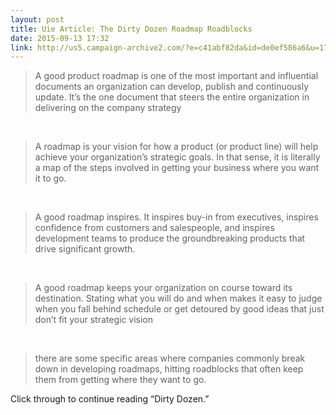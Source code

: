 ```yaml
---
layout: post
title: Uie Article: The Dirty Dozen Roadmap Roadblocks
date: 2015-09-13 17:32
link: http://us5.campaign-archive2.com/?e=c41abf82da&id=de0ef586a6&u=177759e271d0a2787093812a0
---
```


> A good product roadmap is one of the most important and influential documents an organization can develop, publish and continuously update. It’s the one document that steers the entire organization in delivering on the company strategy

​

> A roadmap is your vision for how a product (or product line) will help achieve your organization’s strategic goals. In that sense, it is literally a map of the steps involved in getting your business where you want it to go.

​

> A good roadmap inspires. It inspires buy-in from executives, inspires confidence from customers and salespeople, and inspires development teams to produce the groundbreaking products that drive significant growth.

​

> A good roadmap keeps your organization on course toward its destination. Stating what you will do and when makes it easy to judge when you fall behind schedule or get detoured by good ideas that just don’t fit your strategic vision

​

> there are some specific areas where companies commonly break down in developing roadmaps, hitting roadblocks that often keep them from getting where they want to go.

Click through to continue reading “Dirty Dozen.”
